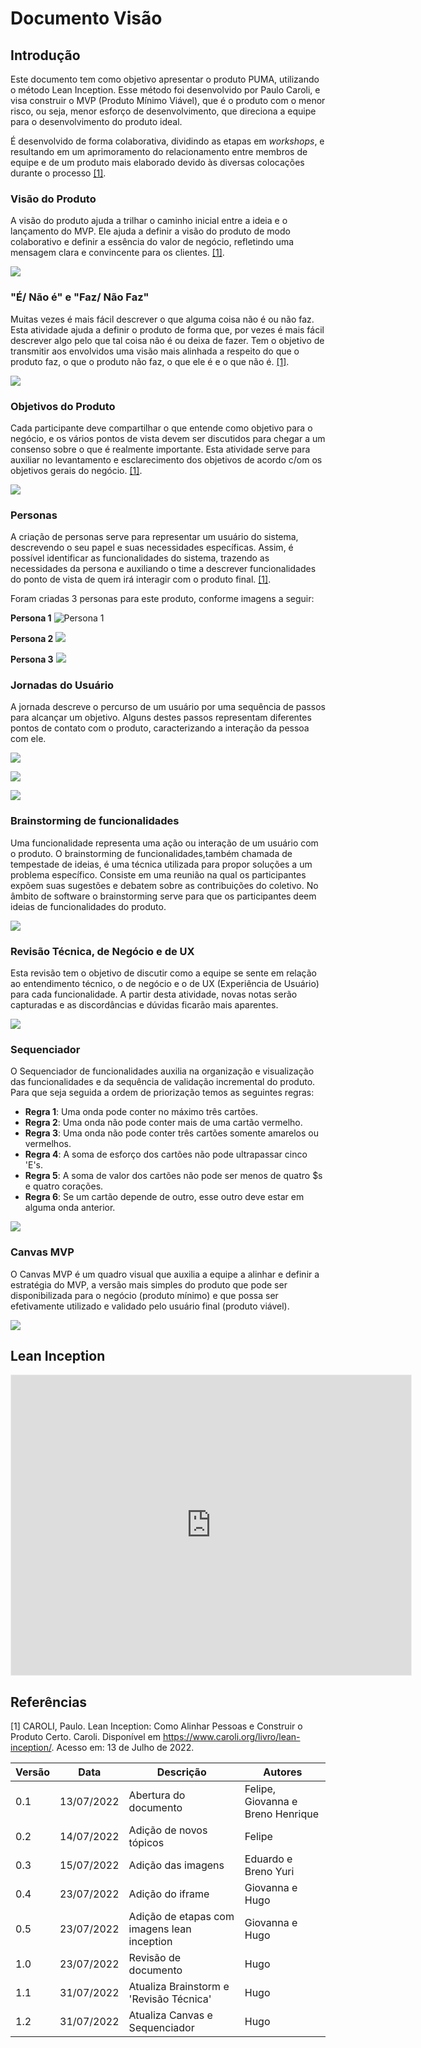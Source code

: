 # Documento Visão
## Introdução

Este documento tem como objetivo apresentar o produto PUMA, utilizando o método Lean Inception. Esse método foi desenvolvido por Paulo Caroli, e visa construir o MVP (Produto Mínimo Viável), que é o produto com o menor risco, ou seja, menor esforço de desenvolvimento, que direciona a equipe para o desenvolvimento do produto ideal.

É desenvolvido de forma colaborativa, dividindo as etapas em <i>workshops</i>, e resultando em um aprimoramento do relacionamento entre membros de equipe e de um produto mais elaborado devido às diversas colocações durante o processo [[1]](#ref1).

### Visão do Produto

A visão do produto ajuda a trilhar o caminho inicial entre a ideia e o lançamento do MVP. Ele ajuda a definir a visão do produto de modo colaborativo e definir a essência do valor de negócio, refletindo uma mensagem clara e convincente para os clientes. [[1]](#ref1).

![](../assets/imagens/lean_inception/visao.png)

### "É/ Não é" e "Faz/ Não Faz"
Muitas vezes é mais fácil descrever o que alguma coisa não é ou não faz. Esta atividade ajuda a definir o produto de forma que, por vezes é mais fácil descrever algo pelo que tal coisa não é ou deixa de fazer. Tem o objetivo de transmitir aos envolvidos uma visão mais alinhada a respeito do que o produto faz, o que o produto não faz, o que ele é e o que não é. [[1]](#ref1).

![](../assets/imagens/lean_inception/e-nao-e.png)

### Objetivos do Produto

Cada participante deve compartilhar o que entende como objetivo para o negócio, e os vários pontos de vista devem ser discutidos para chegar a um consenso sobre o que é realmente importante. Esta atividade serve para auxiliar no levantamento e esclarecimento dos objetivos de acordo c/om os objetivos gerais do negócio. [[1]](#ref1).

![](../assets/imagens/lean_inception/objetivos.png)

### Personas

A criação de personas serve para representar um usuário do sistema, descrevendo o seu papel e suas necessidades específicas. Assim, é possível identificar as funcionalidades do sistema, trazendo as necessidades da persona e auxiliando o time a descrever funcionalidades do ponto de vista de quem irá interagir com o produto final. [[1]](#ref1).

Foram criadas 3 personas para este produto, conforme imagens a seguir:

<b>Persona 1</b>
![Persona 1](../assets/imagens/lean_inception/persona1.png)

<b>Persona 2</b>
![](../assets/imagens/lean_inception/persona2.png)

<b>Persona 3</b>
![](../assets/imagens/lean_inception/persona3.png)

### Jornadas do Usuário

A jornada descreve o percurso de um usuário por uma sequência de passos para alcançar um objetivo. Alguns destes passos representam diferentes pontos de contato com o produto, caracterizando a interação da pessoa com ele.

![](../assets/imagens/lean_inception/jornada1.png)

![](../assets/imagens/lean_inception/jornada2.png)

![](../assets/imagens/lean_inception/jornada3.png)

### Brainstorming de funcionalidades
Uma funcionalidade representa uma ação ou interação de um usuário com o produto. O brainstorming de funcionalidades,também chamada de tempestade de ideias, é uma técnica utilizada para propor soluções a um problema específico. Consiste em uma reunião na qual os participantes expõem suas sugestões e debatem sobre as contribuições do coletivo. No âmbito de software o brainstorming serve para que os participantes deem ideias de funcionalidades do produto.

![](../assets/imagens/lean_inception/brainstorm.png)

### Revisão Técnica, de Negócio e de UX

Esta revisão tem o objetivo de discutir como a equipe se sente em relação ao entendimento técnico, o de negócio e o de UX (Experiência de Usuário) para cada funcionalidade. A partir desta atividade, novas notas serão capturadas e as discordâncias e dúvidas ficarão mais aparentes.

![](../assets/imagens/lean_inception/revisao-tecnica.png)

### Sequenciador

O Sequenciador de funcionalidades auxilia na organização e visualização das funcionalidades e da sequência de validação incremental do produto. Para que seja seguida a ordem de priorização temos as seguintes regras:

- **Regra 1**: Uma onda pode conter no máximo três cartões.
- **Regra 2**: Uma onda não pode conter mais de uma cartão vermelho.
- **Regra 3**: Uma onda não pode conter três cartões somente amarelos ou vermelhos.
- **Regra 4**: A soma de esforço dos cartões não pode ultrapassar cinco 'E's.
- **Regra 5**: A soma de valor dos cartões não pode ser menos de quatro $s e quatro corações.
- **Regra 6**: Se um cartão depende de outro, esse outro deve estar em alguma onda anterior.

![](../assets/imagens/lean_inception/sequenciador.png)

### Canvas MVP

O Canvas MVP é um quadro visual que auxilia a equipe a alinhar e definir a estratégia do MVP, a versão mais simples do produto que pode ser disponibilizada para o negócio (produto mínimo) e que possa ser efetivamente utilizado e validado pelo usuário final (produto viável).

![](../assets/imagens/lean_inception/mvp-canvas.png)

## Lean Inception 

<iframe src='https://app.mural.co/embed/bafdeee6-4d4a-4ce4-a9fe-1791d3bf528a'
        width='100%'
        height='480px'
        style='min-width: 640px; min-height: 480px; background-color: #f4f4f4; border: 1px solid #efefef'
        sandbox='allow-same-origin allow-scripts allow-modals allow-popups allow-popups-to-escape-sandbox'>
</iframe>

## Referências


<a id="ref1"></a>
[1] CAROLI, Paulo. Lean Inception: Como Alinhar Pessoas e Construir o Produto Certo. Caroli. Disponível em <https://www.caroli.org/livro/lean-inception/>. Acesso em: 13 de Julho de 2022.

| Versão | Data       | Descrição | Autores |
| ------ | ---------- | --------- | ------- |
| 0.1    | 13/07/2022 | Abertura do documento | Felipe, Giovanna e Breno Henrique |
| 0.2    | 14/07/2022 | Adição de novos tópicos | Felipe |
| 0.3    | 15/07/2022 | Adição das imagens | Eduardo e Breno Yuri |
| 0.4    | 23/07/2022 | Adição do iframe | Giovanna e Hugo |
| 0.5    | 23/07/2022 | Adição de etapas com imagens lean inception | Giovanna e Hugo |
| 1.0    | 23/07/2022 | Revisão de documento | Hugo |
| 1.1    | 31/07/2022 | Atualiza Brainstorm e 'Revisão Técnica' | Hugo |
| 1.2    | 31/07/2022 | Atualiza Canvas e Sequenciador | Hugo |